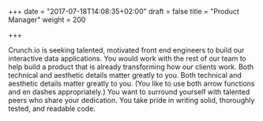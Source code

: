 +++
date = "2017-07-18T14:08:35+02:00"
draft = false
title = "Product Manager"
weight = 200

+++

Crunch.io is seeking talented, motivated front end engineers to build our interactive data applications. You would work with the rest of our team to help build a product that is already transforming how our clients work. Both technical and aesthetic details matter greatly to you. Both technical and aesthetic details matter greatly to you. (You like to use both arrow functions and en dashes appropriately.) You want to surround yourself with talented peers who share your dedication. You take pride in writing solid, thoroughly tested, and readable code.
